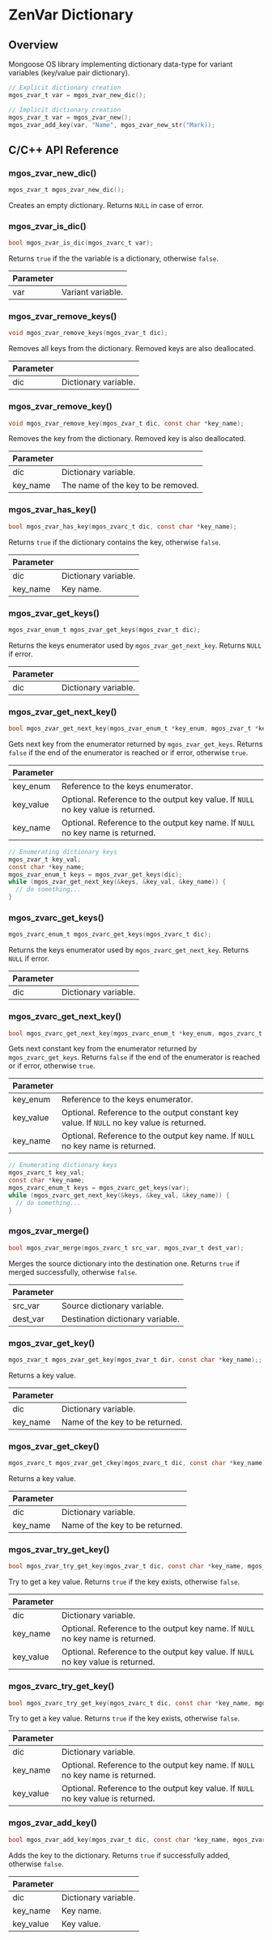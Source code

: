 # ZenVar Dictionary
## Overview
Mongoose OS library implementing dictionary data-type for variant variables (key/value pair dictionary).

```c
// Explicit dictionary creation 
mgos_zvar_t var = mgos_zvar_new_dic();

// Implicit dictionary creation 
mgos_zvar_t var = mgos_zvar_new();
mgos_zvar_add_key(var, "Name", mgos_zvar_new_str("Mark));
```
## C/C++ API Reference
### mgos_zvar_new_dic()
```c
mgos_zvar_t mgos_zvar_new_dic();
```
Creates an empty dictionary. Returns `NULL` in case of error. 
### mgos_zvar_is_dic()
```c
bool mgos_zvar_is_dic(mgos_zvarc_t var);
```
Returns `true` if the the variable is a dictionary, otherwise `false`.

|Parameter||
|--|--|
|var|Variant variable.|
### mgos_zvar_remove_keys()
```c
void mgos_zvar_remove_keys(mgos_zvar_t dic);
```
Removes all keys from the dictionary. Removed keys are also deallocated.

|Parameter||
|--|--|
|dic|Dictionary variable.|
### mgos_zvar_remove_key()
```c
void mgos_zvar_remove_key(mgos_zvar_t dic, const char *key_name);
```
Removes the key from the dictionary. Removed key is also deallocated.

|Parameter||
|--|--|
|dic|Dictionary variable.|
|key_name|The name of the key to be removed.|
### mgos_zvar_has_key()
```c
bool mgos_zvar_has_key(mgos_zvarc_t dic, const char *key_name);
```
Returns `true` if the dictionary contains the key, otherwise `false`.

|Parameter||
|--|--|
|dic|Dictionary variable.|
|key_name|Key name.|
### mgos_zvar_get_keys()
```c
mgos_zvar_enum_t mgos_zvar_get_keys(mgos_zvar_t dic);
```
Returns the keys enumerator used by `mgos_zvar_get_next_key`. Returns `NULL` if error.

|Parameter||
|--|--|
|dic|Dictionary variable.|
### mgos_zvar_get_next_key()
```c
bool mgos_zvar_get_next_key(mgos_zvar_enum_t *key_enum, mgos_zvar_t *key_value, const char **key_name);
```
Gets next key from the enumerator returned by `mgos_zvar_get_keys`. Returns `false` if the end of the enumerator is reached or if error, otherwise `true`.

|Parameter||
|--|--|
|key_enum|Reference to the keys enumerator.|
|key_value|Optional. Reference to the output key value. If `NULL` no key value is returned.|
|key_name|Optional. Reference to the output key name. If `NULL` no key name is returned.|
```c
// Enumerating dictionary keys
mgos_zvar_t key_val;
const char *key_name;
mgos_zvar_enum_t keys = mgos_zvar_get_keys(dic);
while (mgos_zvar_get_next_key(&keys, &key_val, &key_name)) {
  // do something...
}
```
### mgos_zvarc_get_keys()
```c
mgos_zvarc_enum_t mgos_zvarc_get_keys(mgos_zvarc_t dic);
```
Returns the keys enumerator used by `mgos_zvarc_get_next_key`. Returns `NULL` if error.

|Parameter||
|--|--|
|dic|Dictionary variable.|
### mgos_zvarc_get_next_key()
```c
bool mgos_zvarc_get_next_key(mgos_zvarc_enum_t *key_enum, mgos_zvarc_t *key_value, const char **key_name);
```
Gets next constant key from the enumerator returned by `mgos_zvarc_get_keys`. Returns `false` if the end of the enumerator is reached or if error, otherwise `true`.

|Parameter||
|--|--|
|key_enum|Reference to the keys enumerator.|
|key_value|Optional. Reference to the output constant key value. If `NULL` no key value is returned.|
|key_name|Optional. Reference to the output key name. If `NULL` no key name is returned.|
```c
// Enumerating dictionary keys
mgos_zvarc_t key_val;
const char *key_name;
mgos_zvarc_enum_t keys = mgos_zvarc_get_keys(var);
while (mgos_zvarc_get_next_key(&keys, &key_val, &key_name)) {
  // do something...
}
```
### mgos_zvar_merge()
```c
bool mgos_zvar_merge(mgos_zvarc_t src_var, mgos_zvar_t dest_var);
```
Merges the source dictionary into the destination one. Returns `true` if merged successfully, otherwise `false`.

|Parameter||
|--|--|
|src_var|Source dictionary variable.|
|dest_var|Destination dictionary variable.|
### mgos_zvar_get_key()
```c
mgos_zvar_t mgos_zvar_get_key(mgos_zvar_t dir, const char *key_name);;
```
Returns a key value.

|Parameter||
|--|--|
|dic|Dictionary variable.|
|key_name|Name of the key to be returned.|
### mgos_zvar_get_ckey()
```c
mgos_zvarc_t mgos_zvar_get_ckey(mgos_zvarc_t dic, const char *key_name);
```
Returns a key value.

|Parameter||
|--|--|
|dic|Dictionary variable.|
|key_name|Name of the key to be returned.|
### mgos_zvar_try_get_key()
```c
bool mgos_zvar_try_get_key(mgos_zvar_t dic, const char *key_name, mgos_zvar_t *key_value);
```
Try to get a key value. Returns `true` if the key exists, otherwise `false`.

|Parameter||
|--|--|
|dic|Dictionary variable.|
|key_name|Optional. Reference to the output key name. If `NULL` no key name is returned.|
|key_value|Optional. Reference to the output key value. If `NULL` no key value is returned.|
### mgos_zvarc_try_get_key()
```c
bool mgos_zvarc_try_get_key(mgos_zvarc_t dic, const char *key_name, mgos_zvarc_t *key_value);
```
Try to get a key value. Returns `true` if the key exists, otherwise `false`.

|Parameter||
|--|--|
|dic|Dictionary variable.|
|key_name|Optional. Reference to the output key name. If `NULL` no key name is returned.|
|key_value|Optional. Reference to the output key value. If `NULL` no key value is returned.|
### mgos_zvar_add_key()
```c
bool mgos_zvar_add_key(mgos_zvar_t dic, const char *key_name, mgos_zvar_t key_value);
```
Adds the key to the dictionary. Returns `true` if successfully added, otherwise `false`.

|Parameter||
|--|--|
|dic|Dictionary variable.|
|key_name|Key name.|
|key_value|Key value.|
